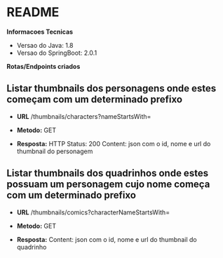 # README

**Informacoes Tecnicas**
* Versao do Java: 1.8
* Versao do SpringBoot: 2.0.1


**Rotas/Endpoints criados**


**Listar thumbnails dos personagens onde estes começam com um determinado prefixo**
----
* **URL**
  /thumbnails/characters?nameStartsWith=<str>

* **Metodo:**
GET

* **Resposta:**
HTTP Status: 200
Content: json com o id, nome e url do thumbnail do personagem


**Listar thumbnails dos quadrinhos onde estes possuam um personagem cujo nome começa com um determinado prefixo**
----
* **URL**
  /thumbnails/comics?characterNameStartsWith=<str>

* **Metodo:**
GET

* **Resposta:**
Content: json com o id, nome e url do thumbnail do quadrinho
